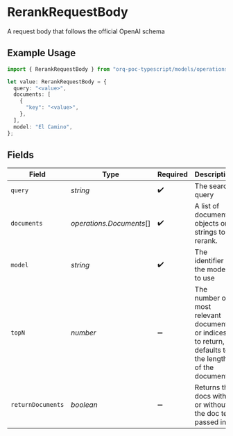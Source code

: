 # RerankRequestBody

A request body that follows the official OpenAI schema

## Example Usage

```typescript
import { RerankRequestBody } from "orq-poc-typescript/models/operations";

let value: RerankRequestBody = {
  query: "<value>",
  documents: [
    {
      "key": "<value>",
    },
  ],
  model: "El Camino",
};
```

## Fields

| Field                                                                                               | Type                                                                                                | Required                                                                                            | Description                                                                                         |
| --------------------------------------------------------------------------------------------------- | --------------------------------------------------------------------------------------------------- | --------------------------------------------------------------------------------------------------- | --------------------------------------------------------------------------------------------------- |
| `query`                                                                                             | *string*                                                                                            | :heavy_check_mark:                                                                                  | The search query                                                                                    |
| `documents`                                                                                         | *operations.Documents*[]                                                                            | :heavy_check_mark:                                                                                  | A list of document objects or strings to rerank.                                                    |
| `model`                                                                                             | *string*                                                                                            | :heavy_check_mark:                                                                                  | The identifier of the model to use                                                                  |
| `topN`                                                                                              | *number*                                                                                            | :heavy_minus_sign:                                                                                  | The number of most relevant documents or indices to return, defaults to the length of the documents |
| `returnDocuments`                                                                                   | *boolean*                                                                                           | :heavy_minus_sign:                                                                                  | Returns the docs with or without the doc text passed in                                             |